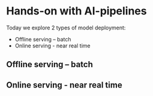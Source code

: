 # Hands-on with AI-pipelines

Today we explore 2 types of model deployment:
- Offline serving – batch
- Online serving - near real time

## Offline serving – batch


## Online serving - near real time